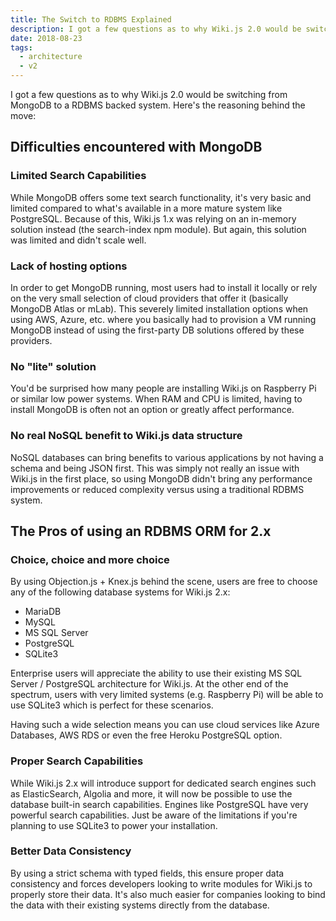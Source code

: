 ```yaml
---
title: The Switch to RDBMS Explained
description: I got a few questions as to why Wiki.js 2.0 would be switching from MongoDB to a RDBMS backed system. Here’s the reasoning behind the move…
date: 2018-08-23
tags:
  - architecture
  - v2
---
```


I got a few questions as to why Wiki.js 2.0 would be switching from MongoDB to a RDBMS backed system. Here's the reasoning behind the move:

## Difficulties encountered with MongoDB
### Limited Search Capabilities
While MongoDB offers some text search functionality, it's very basic and limited compared to what's available in a more mature system like PostgreSQL. Because of this, Wiki.js 1.x was relying on an in-memory solution instead (the search-index npm module). But again, this solution was limited and didn't scale well.

### Lack of hosting options
In order to get MongoDB running, most users had to install it locally or rely on the very small selection of cloud providers that offer it (basically MongoDB Atlas or mLab). This severely limited installation options when using AWS, Azure, etc. where you basically had to provision a VM running MongoDB instead of using the first-party DB solutions offered by these providers.

### No "lite" solution
You'd be surprised how many people are installing Wiki.js on Raspberry Pi or similar low power systems. When RAM and CPU is limited, having to install MongoDB is often not an option or greatly affect performance.

### No real NoSQL benefit to Wiki.js data structure
NoSQL databases can bring benefits to various applications by not having a schema and being JSON first. This was simply not really an issue with Wiki.js in the first place, so using MongoDB didn't bring any performance improvements or reduced complexity versus using a traditional RDBMS system.

## The Pros of using an RDBMS ORM for 2.x
### Choice, choice and more choice
By using Objection.js + Knex.js behind the scene, users are free to choose any of the following database systems for Wiki.js 2.x:

- MariaDB
- MySQL
- MS SQL Server
- PostgreSQL
- SQLite3

Enterprise users will appreciate the ability to use their existing MS SQL Server / PostgreSQL architecture for Wiki.js. At the other end of the spectrum, users with very limited systems (e.g. Raspberry Pi) will be able to use SQLite3 which is perfect for these scenarios.

Having such a wide selection means you can use cloud services like Azure Databases, AWS RDS or even the free Heroku PostgreSQL option.

### Proper Search Capabilities
While Wiki.js 2.x will introduce support for dedicated search engines such as ElasticSearch, Algolia and more, it will now be possible to use the database built-in search capabilities. Engines like PostgreSQL have very powerful search capabilities. Just be aware of the limitations if you're planning to use SQLite3 to power your installation.

### Better Data Consistency
By using a strict schema with typed fields, this ensure proper data consistency and forces developers looking to write modules for Wiki.js to properly store their data. It's also much easier for companies looking to bind the data with their existing systems directly from the database.